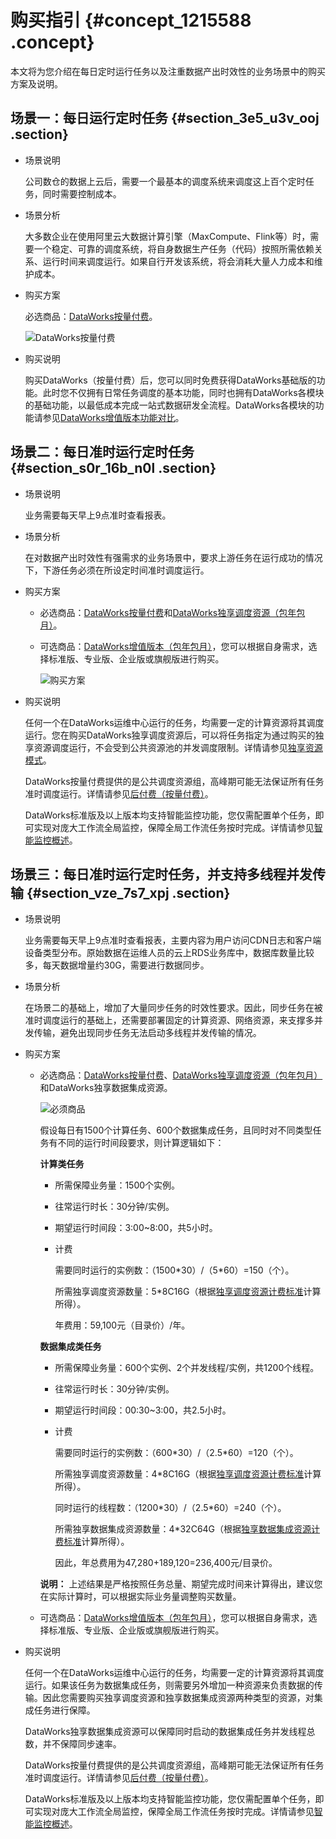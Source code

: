 # 购买指引 {#concept_1215588 .concept}

本文将为您介绍在每日定时运行任务以及注重数据产出时效性的业务场景中的购买方案及说明。

## 场景一：每日运行定时任务 {#section_3e5_u3v_ooj .section}

-   场景说明

    公司数仓的数据上云后，需要一个最基本的调度系统来调度这上百个定时任务，同时需要控制成本。

-   场景分析

    大多数企业在使用阿里云大数据计算引擎（MaxCompute、Flink等）时，需要一个稳定、可靠的调度系统，将自身数据生产任务（代码）按照所需依赖关系、运行时间来调度运行。如果自行开发该系统，将会消耗大量人力成本和维护成本。

-   购买方案

    必选商品：[DataWorks按量付费](https://common-buy.aliyun.com/?commodityCode=dide_create_post#/buy)。

    ![DataWorks按量付费](http://static-aliyun-doc.oss-cn-hangzhou.aliyuncs.com/assets/img/974272/156335190251652_zh-CN.png)

-   购买说明

    购买DataWorks（按量付费）后，您可以同时免费获得DataWorks基础版的功能。此时您不仅拥有日常任务调度的基本功能，同时也拥有DataWorks各模块的基础功能，以最低成本完成一站式数据研发全流程。DataWorks各模块的功能请参见[DataWorks增值版本功能对比](cn.zh-CN/产品定价/附录/DataWorks增值版本功能对比.md#)。


## 场景二：每日准时运行定时任务 {#section_s0r_16b_n0l .section}

-   场景说明

    业务需要每天早上9点准时查看报表。

-   场景分析

    在对数据产出时效性有强需求的业务场景中，要求上游任务在运行成功的情况下，下游任务必须在所设定时间准时调度运行。

-   购买方案
    -   必选商品：[DataWorks按量付费](https://common-buy.aliyun.com/?commodityCode=dide_create_post#/buy)和[DataWorks独享调度资源（包年包月）](https://common-buy.aliyun.com/?commodityCode=dide_resource_pre&accounttraceid=4b2ff510-1825-4cc6-b589-9ca6f18e5896#/buy)。
    -   可选商品：[DataWorks增值版本（包年包月）](https://common-buy.aliyun.com/?commodityCode=dide_pre#/buy)，您可以根据自身需求，选择标准版、专业版、企业版或旗舰版进行购买。

        ![购买方案](http://static-aliyun-doc.oss-cn-hangzhou.aliyuncs.com/assets/img/974272/156335190251653_zh-CN.png)

-   购买说明

    任何一个在DataWorks运维中心运行的任务，均需要一定的计算资源将其调度运行。您在购买DataWorks独享调度资源后，可以将任务指定为通过购买的独享资源调度运行，不会受到公共资源池的并发调度限制。详情请参见[独享资源模式](../../../../cn.zh-CN/使用指南/管理控制台/独享资源模式.md#)。

    DataWorks按量付费提供的是公共调度资源组，高峰期可能无法保证所有任务准时调度运行。详情请参见[后付费（按量付费）](cn.zh-CN/产品定价/后付费（按量付费）.md#)。

    DataWorks标准版及以上版本均支持智能监控功能，您仅需配置单个任务，即可实现对庞大工作流全局监控，保障全局工作流任务按时完成。详情请参见[智能监控概述](../../../../cn.zh-CN/使用指南/运维中心/智能监控/智能监控概述.md#)。


## 场景三：每日准时运行定时任务，并支持多线程并发传输 {#section_vze_7s7_xpj .section}

-   场景说明

    业务需要每天早上9点准时查看报表，主要内容为用户访问CDN日志和客户端设备类型分布。原始数据在运维人员的云上RDS业务库中，数据库数量比较多，每天数据增量约30G，需要进行数据同步。

-   场景分析

    在场景二的基础上，增加了大量同步任务的时效性要求。因此，同步任务在被准时调度运行的基础上，还需要部署固定的计算资源、网络资源，来支撑多并发传输，避免出现同步任务无法启动多线程并发传输的情况。

-   购买方案
    -   必选商品：[DataWorks按量付费](https://common-buy.aliyun.com/?commodityCode=dide_create_post#/buy)、[DataWorks独享调度资源（包年包月）](https://common-buy.aliyun.com/?commodityCode=dide_resource_pre&accounttraceid=4b2ff510-1825-4cc6-b589-9ca6f18e5896#/buy)和DataWorks独享数据集成资源。

        ![必须商品](http://static-aliyun-doc.oss-cn-hangzhou.aliyuncs.com/assets/img/974272/156335190251659_zh-CN.png)

        假设每日有1500个计算任务、600个数据集成任务，且同时对不同类型任务有不同的运行时间段要求，则计算逻辑如下：

        **计算类任务**

        -   所需保障业务量：1500个实例。
        -   往常运行时长：30分钟/实例。
        -   期望运行时间段：3:00~8:00，共5小时。
        -   计费

            需要同时运行的实例数：（1500\*30）/（5\*60）=150（个）。

            所需独享调度资源数量：5\*8C16G（根据[独享调度资源计费标准](cn.zh-CN/产品定价/附录/独享调度资源计费标准.md#)计算所得）。

            年费用：59,100元（目录价）/年。

        **数据集成类任务**

        -   所需保障业务量：600个实例、2个并发线程/实例，共1200个线程。
        -   往常运行时长：30分钟/实例。
        -   期望运行时间段：00:30~3:00，共2.5小时。
        -   计费

            需要同时运行的实例数：（600\*30）/（2.5\*60）=120（个）。

            所需独享调度资源数量：4\*8C16G（根据[独享调度资源计费标准](cn.zh-CN/产品定价/附录/独享调度资源计费标准.md#)计算所得）。

            同时运行的线程数：（1200\*30）/（2.5\*60）=240（个）。

            所需独享数据集成资源数量：4\*32C64G（根据[独享数据集成资源计费标准](cn.zh-CN/产品定价/附录/独享数据集成资源计费标准.md#)计算所得）。

            因此，年总费用为47,280+189,120=236,400元/目录价。

        **说明：** 上述结果是严格按照任务总量、期望完成时间来计算得出，建议您在实际计算时，可以根据实际业务量调整购买数量。

    -   可选商品：[DataWorks增值版本（包年包月）](https://common-buy.aliyun.com/?commodityCode=dide_pre#/buy)，您可以根据自身需求，选择标准版、专业版、企业版或旗舰版进行购买。
-   购买说明

    任何一个在DataWorks运维中心运行的任务，均需要一定的计算资源将其调度运行。如果该任务为数据集成任务，则需要另外增加一种资源来负责数据的传输。因此您需要购买独享调度资源和独享数据集成资源两种类型的资源，对集成任务进行保障。

    DataWorks独享数据集成资源可以保障同时启动的数据集成任务并发线程总数，并不保障同步速率。

    DataWorks按量付费提供的是公共调度资源组，高峰期可能无法保证所有任务准时调度运行。详情请参见[后付费（按量付费）](cn.zh-CN/产品定价/后付费（按量付费）.md#)。

    DataWorks标准版及以上版本均支持智能监控功能，您仅需配置单个任务，即可实现对庞大工作流全局监控，保障全局工作流任务按时完成。详情请参见[智能监控概述](../../../../cn.zh-CN/使用指南/运维中心/智能监控/智能监控概述.md#)。


